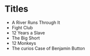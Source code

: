 # Titles

- A River Runs Through It
- Fight Club
- 12 Years a Slave
- The Big Short
- 12 Monkeys
- The curios Case of Benjamin Button
